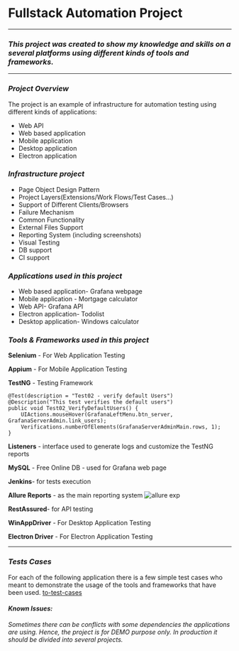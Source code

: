 # **Fullstack Automation Project**
------------

###  *This project was created to show my knowledge and skills on a several platforms using different kinds of tools and frameworks.*

-----------
###  *Project Overview* 
The project is an example of infrastructure for automation testing using different kinds of applications:
- Web API
- Web based application
- Mobile application
- Desktop application
- Electron application

### *Infrastructure project*

- Page Object Design Pattern
- Project Layers(Extensions/Work Flows/Test Cases...)
- Support of Different Clients/Browsers
- Failure Mechanism
- Common Functionality
- External Files Support
- Reporting System (including screenshots)
- Visual Testing
- DB support
- CI support

### *Applications used in this project*
- Web based application- Grafana webpage 
- Mobile application - Mortgage calculator 
- Web API- Grafana API  
- Electron application- Todolist
- Desktop application- Windows calculator 

### *Tools & Frameworks used in this project*
**Selenium** - For Web Application Testing

**Appium** - For Mobile Application Testing

**TestNG** - Testing Framework


    @Test(description = "Test02 - verify default Users")
    @Description("This test verifies the default users")
    public void Test02_VerifyDefaultUsers() {
        UIActions.mouseHover(GrafanaLeftMenu.btn_server, GrafanaServerAdmin.link_users);
        Verifications.numberOfElements(GrafanaServerAdminMain.rows, 1);
    }

**Listeners** - interface used to generate logs and customize the TestNG reports

**MySQL** - Free Online DB - used for Grafana web page

**Jenkins**- for tests execution

**Allure Reports** - as the main reporting system 
![allure exp](https://user-images.githubusercontent.com/109291463/179021063-b8d01ad2-93f2-4bcd-a6d1-25d40891c277.png)

**RestAssured**- for API testing

**WinAppDriver** - For Desktop Application Testing

**Electron Driver** - For Electron Application Testing



------------

### *Tests Cases*
For each of the following application there is a few simple test cases who meant to demonstrate the usage of the tools and frameworks that have been used.
[to-test-cases](https://github.com/shellys29/FinalProjectAutomation/tree/main/src/test/java "test-cases")


#### *Known Issues:*
*Sometimes there can be conflicts with some dependencies the applications are using. Hence, the project is for DEMO purpose only.*
*In production it should be divided into several projects.*
